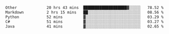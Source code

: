 <!--START_SECTION:waka-->

```txt
Other             20 hrs 43 mins  ███████████████████▓░░░░░   78.52 %
Markdown          2 hrs 15 mins   ██░░░░░░░░░░░░░░░░░░░░░░░   08.56 %
Python            52 mins         ▓░░░░░░░░░░░░░░░░░░░░░░░░   03.29 %
C#                51 mins         ▓░░░░░░░░░░░░░░░░░░░░░░░░   03.27 %
Java              41 mins         ▓░░░░░░░░░░░░░░░░░░░░░░░░   02.65 %
```

<!--END_SECTION:waka--> 
 
